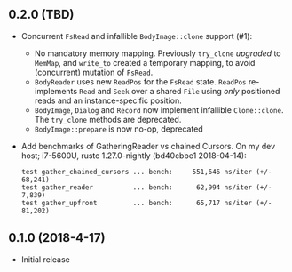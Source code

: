 ## 0.2.0 (TBD)
* Concurrent `FsRead` and infallible `BodyImage::clone` support (#1):
  * No mandatory memory mapping. Previously `try_clone` _upgraded_ to
    `MemMap`, and `write_to` created a temporary mapping, to avoid
    (concurrent) mutation of `FsRead`.
  * `BodyReader` uses new `ReadPos` for the `FsRead` state.  `ReadPos`
    re-implements `Read` and `Seek` over a shared `File` using _only_
    positioned reads and an instance-specific position.
  * `BodyImage`, `Dialog` and `Record` now implement infallible
    `Clone::clone`. The `try_clone` methods are deprecated.
  * `BodyImage::prepare` is now no-op, deprecated

* Add benchmarks of GatheringReader vs chained Cursors. On my dev
  host; i7-5600U, rustc 1.27.0-nightly (bd40cbbe1 2018-04-14):

  ``` text
  test gather_chained_cursors ... bench:     551,646 ns/iter (+/- 68,241)
  test gather_reader          ... bench:      62,994 ns/iter (+/- 7,839)
  test gather_upfront         ... bench:      65,717 ns/iter (+/- 81,202)
  ```


## 0.1.0 (2018-4-17)
* Initial release
